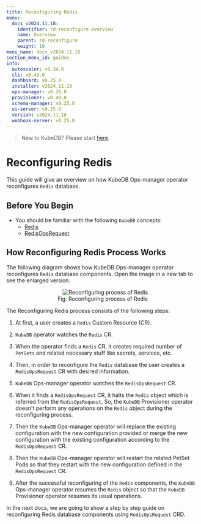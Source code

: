 ```yaml
---
title: Reconfiguring Redis
menu:
  docs_v2024.11.18:
    identifier: rd-reconfigure-overview
    name: Overview
    parent: rd-reconfigure
    weight: 10
menu_name: docs_v2024.11.18
section_menu_id: guides
info:
  autoscaler: v0.34.0
  cli: v0.49.0
  dashboard: v0.25.0
  installer: v2024.11.18
  ops-manager: v0.36.0
  provisioner: v0.49.0
  schema-manager: v0.25.0
  ui-server: v0.25.0
  version: v2024.11.18
  webhook-server: v0.25.0
---
```


> New to KubeDB? Please start [here](/docs/v2024.11.18/README).

# Reconfiguring Redis

This guide will give an overview on how KubeDB Ops-manager operator reconfigures `Redis` database.

## Before You Begin

- You should be familiar with the following `KubeDB` concepts:
  - [Redis](/docs/v2024.11.18/guides/redis/concepts/redis)
  - [RedisOpsRequest](/docs/v2024.11.18/guides/redis/concepts/redisopsrequest)

## How Reconfiguring Redis Process Works

The following diagram shows how KubeDB Ops-manager operator reconfigures `Redis` database components. Open the image in a new tab to see the enlarged version.

<figure align="center">
  <img alt="Reconfiguring process of Redis" src="/docs/v2024.11.18/images/day-2-operation/redis/rd-reconfigure.svg">
<figcaption align="center">Fig: Reconfiguring process of Redis</figcaption>
</figure>

The Reconfiguring Redis process consists of the following steps:

1. At first, a user creates a `Redis` Custom Resource (CR).

2. `KubeDB` operator watches the `Redis` CR.

3. When the operator finds a `Redis` CR, it creates required number of `PetSets` and related necessary stuff like secrets, services, etc.

4. Then, in order to reconfigure the `Redis` database the user creates a `RedisOpsRequest` CR with desired information.

5. `KubeDB` Ops-manager operator watches the `RedisOpsRequest` CR.

6. When it finds a `RedisOpsRequest` CR, it halts the `Redis` object which is referred from the `RedisOpsRequest`. So, the `KubeDB` Provisioner  operator doesn't perform any operations on the `Redis` object during the reconfiguring process.  

7. Then the `KubeDB` Ops-manager operator will replace the existing configuration with the new configuration provided or merge the new configuration with the existing configuration according to the `RedisOpsRequest` CR.

8. Then the `KubeDB` Ops-manager operator will restart the related PetSet Pods so that they restart with the new configuration defined in the `RedisOpsRequest` CR.

9. After the successful reconfiguring of the `Redis` components, the `KubeDB` Ops-manager operator resumes the `Redis` object so that the `KubeDB` Provisioner  operator resumes its usual operations.

In the next docs, we are going to show a step by step guide on reconfiguring Redis database components using `RedisOpsRequest` CRD.